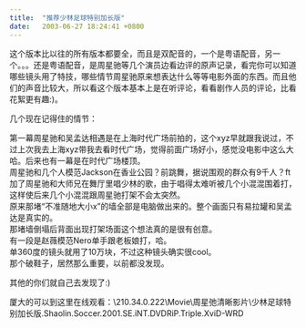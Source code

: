 ```yaml
---
title:  "推荐少林足球特别加长版"
date:   2003-06-27 18:24:41 +0800
---
```


这个版本比以往的所有版本都要全，而且是双配音的，一个是粤语配音，另一个。。。还是粤语配音，是周星驰等几个演员边看边评的原声记录，看完你可以知道哪些镜头用了特技，哪些情节周星驰原来想表达什么等等电影外面的东西。而且他们的声音比较大，所以看这个版本基本上是在听评论，看看剧作人员的评论，比看花絮更有趣:)。  

几个现在记得住的情节：  

第一幕周星驰和吴孟达相遇是在上海时代广场前拍的，这个xyz早就跟我说过，不过上次我去上海xyz带我去看时代广场，觉得前面广场好小，感觉没电影中这么大哈。后来也有一幕是在时代广场楼顶。  
周星驰和几个人模范Jackson在香业公园？前跳舞，据说围观的群众有9千人？ft  
加了周星驰和大师兄在舞厅里唱少林的歌，由于唱得太难听被几个小混混围着打，这样使后来几个小混混跟周星驰打架不会太突然。  
原来那堵“不准随地大小x”的墙全部是电脑做出来的。整个画面只有易拉罐和吴孟达是真实的。  
那堵墙倒塌后背面出现打架场面这个想法真的是很有创意。  
有一段是赵薇模范Nero单手跟老板娘打，哈。  
单360度的镜头就用了10万块，不过这种镜头确实很cool。  
那个破鞋子，居然那么重要，以前都没发现。  

其他的你们就自己去发现了:)  

厦大的可以到这里在线观看：\\210.34.0.222\Movie\周星弛清晰影片\少林足球特别加长版.Shaolin.Soccer.2001.SE.iNT.DVDRiP.Triple.XviD-WRD  

